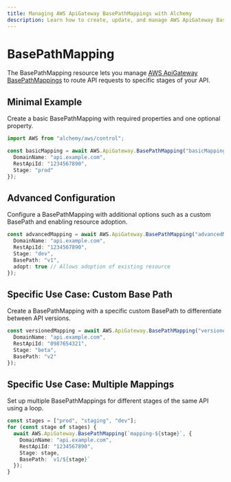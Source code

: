 ```yaml
---
title: Managing AWS ApiGateway BasePathMappings with Alchemy
description: Learn how to create, update, and manage AWS ApiGateway BasePathMappings using Alchemy Cloud Control.
---
```


# BasePathMapping

The BasePathMapping resource lets you manage [AWS ApiGateway BasePathMappings](https://docs.aws.amazon.com/apigateway/latest/userguide/) to route API requests to specific stages of your API.

## Minimal Example

Create a basic BasePathMapping with required properties and one optional property.

```ts
import AWS from "alchemy/aws/control";

const basicMapping = await AWS.ApiGateway.BasePathMapping("basicMapping", {
  DomainName: "api.example.com",
  RestApiId: "1234567890",
  Stage: "prod"
});
```

## Advanced Configuration

Configure a BasePathMapping with additional options such as a custom BasePath and enabling resource adoption.

```ts
const advancedMapping = await AWS.ApiGateway.BasePathMapping("advancedMapping", {
  DomainName: "api.example.com",
  RestApiId: "1234567890",
  Stage: "dev",
  BasePath: "v1",
  adopt: true // Allows adoption of existing resource
});
```

## Specific Use Case: Custom Base Path

Create a BasePathMapping with a specific custom BasePath to differentiate between API versions.

```ts
const versionedMapping = await AWS.ApiGateway.BasePathMapping("versionedMapping", {
  DomainName: "api.example.com",
  RestApiId: "0987654321",
  Stage: "beta",
  BasePath: "v2"
});
```

## Specific Use Case: Multiple Mappings

Set up multiple BasePathMappings for different stages of the same API using a loop.

```ts
const stages = ["prod", "staging", "dev"];
for (const stage of stages) {
  await AWS.ApiGateway.BasePathMapping(`mapping-${stage}`, {
    DomainName: "api.example.com",
    RestApiId: "1234567890",
    Stage: stage,
    BasePath: `v1/${stage}`
  });
}
```